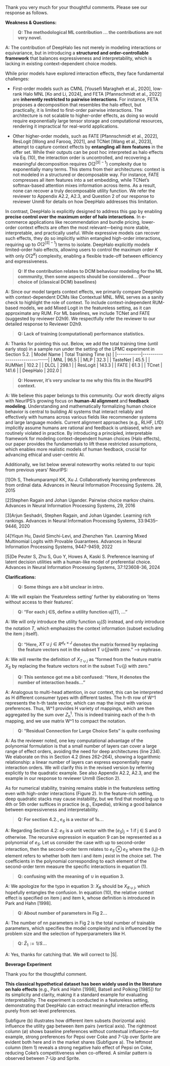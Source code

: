 Thank you very much for your thoughtful comments. Please see our response as follows.

**Weakness & Questions:**
> **Q: The methodological ML contribution ... the contributions are not very novel.**

A: The contribution of DeepHalo lies not merely in modeling interactions or equivariance, but in introducing a **structured and order-controllable framework** that balances expressiveness and interpretability, which is lacking in existing context-dependent choice models.

While prior models have explored interaction effects, they face fundamental challenges:

- First-order models such as CMNL [Yousefi Maragheh et al., 2020], low-rank Halo MNL [Ko and Li, 2024], and FETA [Pfannschmidt et al., 2022] are **inherently restricted to pairwise interactions**. For instance, FETA proposes a decomposition that resembles the halo effect, but practically, it is limited to first-order pairwise interactions. The architecture is not scalable to higher-order effects, as doing so would require exponentially large tensor storage and computational resources, rendering it impractical for real-world applications.

- Other higher-order models, such as FATE [Pfannschmidt et al., 2022], ResLogit [Wong and Farooq, 2021], and TCNet [Wang et al., 2023], attempt to capture context effects by **entangling all item features** in the offer set. While their outputs can be post hoc interpreted as halo effects via Eq. (10), the interaction order is uncontrolled, and recovering a meaningful decomposition requires $O(2^{|S|-1})$ complexity due to exponentially many terms. This stems from their architectures: context is not modeled in a structured or decomposable way. For instance, FATE compresses all item features into a set embedding, while TCNet’s softmax-based attention mixes information across items. As a result, none can recover a truly decomposable utility function. We refer the reviewer to Appendix A2.2, A2.3, and Question 2 of our response to reviewer Unm8 for details on how DeepHalo addresses this limitation.

In contrast, DeepHalo is explicitly designed to address this gap by enabling **precise control over the maximum order of halo interactions**. In e-commerce applications like recommendation and bundle pricing, lower-order context effects are often the most relevant—being more stable, interpretable, and practically useful. While expressive models can recover such effects, they do so implicitly within entangled high-order interactions, requiring up to $O(2^{|S|-1})$ terms to isolate. DeepHalo explicitly models limited-order halo effects, allowing users to control the maximum order $K$ with only $O(2^K)$ complexity, enabling a flexible trade-off between efficiency and expressiveness.


> **Q: If the contribution relates to DCM behaviour modeling for the ML community, then some aspects should be considered... (Poor choice of (classical DCM) baselines)**

A: Since our model targets context effects, we primarily compare DeepHalo with context-dependent DCMs like Contextual MNL. MNL serves as a sanity check to highlight the role of context. To include context-independent RUM-based models, we add Mixed Logit in the featureless setting, as it can approximate any RUM. For ML baselines, we include TCNet and FATE (suggested by reviewer D2h9). We respectfully refer the reviewer to our detailed response to Reviewer D2h9.

> **Q: Lack of training (computational) performance statistics.**

A: Thanks for pointing this out. Below, we add the total training time (until early stop) in a sample run under the setting of the LPMC experiment in Section 5.2.
| Model Name | Total Training Time (s) |
|------------|-------------------------------|
| MNL        | 96.5                          |
| MLP        | 32.3                          |
| TasteNet   | 45.5                          |
| RUMNet     | 102.2                         |
| DLCL       | 298.1                         |
| ResLogit   | 143.3                         |
| FATE       | 61.3                          |
| TCnet      | 141.6                         |
| DeepHalo   | 202.0                         |

> **Q: However, it’s very unclear to me why this fits in the NeurIPS context.**

A: We believe this paper belongs to this community. Our work directly aligns with NeurIPS’s growing focus on **human-AI alignment** and **feedback modeling**. Understanding and mathematically formalizing human choice behavior is central to building AI systems that interact reliably and effectively with humans across various fields like recommender systems and large language models. Current alignment approaches (e.g., RLHF, LfD) implicitly assume humans are rational and feedback is unbiased, which are routinely violated in practice. By introducing a principled, interpretable framework for modeling context-dependent human choices (Halo effects), our paper provides the fundamentals to lift these restricted assumptions, which enables more realistic models of human feedback, crucial for advancing ethical and user-centric AI.

Additionally, we list below several noteworthy works related to our topic from previous years’ NeurIPS:

[1]Oh S, Thekumparampil KK, Xu J. Collaboratively learning preferences from ordinal data. Advances in Neural Information Processing Systems. 28, 2015

[2]Stephen Ragain and Johan Ugander. Pairwise choice markov chains. Advances in Neural Information Processing Systems, 29, 2016

[3]Arjun Seshadri, Stephen Ragain, and Johan Ugander. Learning rich rankings. Advances in Neural Information Processing Systems, 33:9435–9446, 2020

[4]Yiqun Hu, David Simchi-Levi, and Zhenzhen Yan. Learning Mixed Multinomial Logits with Provable Guarantees. Advances in Neural Information Processing Systems, 9447-9459, 2022

[5]De Peuter S, Zhu S, Guo Y, Howes A, Kaski S. Preference learning of latent decision utilities with a human-like model of preferential choice. Advances in Neural Information Processing Systems, 37:123608-36, 2024


**Clarifications:**
> **Q: Some things are a bit unclear in intro.**

A: We will explain the ‘Featureless setting’ further by elaborating on ‘items without access to their features’.

> **Q: “For each j ∈S, define a utility function uj(T), ...”**

A: We will only introduce the utility function $u_j(S)$ instead, and only introduce the notation $T$, which emphasizes the context information (subset excluding the item j itself).

> **Q: “Here, $XT∪{j}∈R^{d_x ×J}$ denotes the matrix formed by replacing the feature vectors not in the subset T ∪{j}with zero.” —> rephrase.**

A: We will rewrite the definition of $X_{T∪{j}}$ as “formed from the feature matrix $X_S$ by replacing the feature vectors not in the subset T∪{j} with zero.”

> **Q: This sentence got me a bit confused: “Here, H denotes the number of interaction heads...”**

A: Analogous to multi-head attention, in our context, this can be interpreted as H different consumer types with different tastes. The h-th row of W^1 represents the h-th taste vector, which can map the input with various preferences. Thus, W^1 provides H variety of mappings, which are then aggregated by the sum over $Z_h^1$. This is indeed training each of the h-th mapping, and we use matrix W^1 to compact the notation. 

> **Q: “Residual Connection for Large Choice Sets” is quite confusing**

A: As the reviewer noted, one key computational advantage of the polynomial formulation is that a small number of layers can cover a large range of effect orders, avoiding the need for deep architectures (line 234). We elaborate on this in Section 4.2 (lines 262–264), showing a logarithmic relationship: a linear number of layers can express exponentially many interaction orders. We will clarify this in the revised version by referring explicitly to the quadratic example. See also Appendix A2.2, A2.3, and the example in our response to reviewer Unm8 (Section 2).

As for numerical stability, training remains stable in the featureless setting even with high-order interactions (Figure 2). In the feature-rich setting, deep quadratic stacks may cause instability, but we find that modeling up to 4th or 5th order suffices in practice (e.g., Expedia), striking a good balance between expressiveness and interpretability.

> **Q: For section 4.2., $e_S$ is a vector of 1s...**

A: Regarding Section 4.2: $e_S$ is a unit vector with the $(e_S)_j = 1$ if j ∈ S and 0 otherwise. The recursive expression in equation 9 can be represented as a polynomial of $e_S$. Let us consider the case with up to second-order interaction, then the second-order term relates to $e_S \otimes e_S$ where the (i,j)-th element refers to whether both item i and item j exist in the choice set. The coefficients in the polynomial corresponding to each element of the second-order term measure the specific interactions in equation (1).

> **Q: confusing with the meaning of $\cup$ in equation 3.**

A: We apologize for the typo in equation 3: $X_R$ should be $X_{R∪{j}}$, which hopefully entangles the confusion. In equation (10), the relative context effect is specified on item j and item k, whose definition is introduced in Park and Hahn [1998].

> **Q: About number of parameters in Fig 2...**

A: The number of nn parameters in Fig 2 is the total number of trainable parameters, which specifies the model complexity and is influenced by the problem size and the selection of hyperparameters like H.

> **Q: $\bar{Z}_1 := 1/S$…**

A: Yes, thanks for catching that. We will correct to |S|.


**Beverage Experiment**

Thank you for the thoughtful comment.

**This classical hypothetical dataset has been widely used in the literature on halo effects** (e.g., Park and Hahn [1998], Batsell and Polking [1985]) for its simplicity and clarity, making it a standard example for evaluating interpretability. The experiment is conducted in a featureless setting, demonstrating that DeepHalo can extract meaningful interaction effects purely from set-level preferences.

Subfigure (b) illustrates how different item subsets (horizontal axis) influence the utility gap between item pairs (vertical axis). The rightmost column (∅) shows baseline preferences without contextual influence—for example, strong preferences for Pepsi over Coke and 7-Up over Sprite are evident both here and in the market shares (Subfigure a). The leftmost column (item 1) reveals a strong negative halo effect of Pepsi on Coke, reducing Coke’s competitiveness when co-offered. A similar pattern is observed between 7-Up and Sprite.



